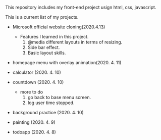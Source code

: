 This repository includes my front-end project usign html, css, javascript.

This is a current list of my projects.

- Microsoft official website cloning(2020.4.13)
  * Features I learned in this project.
    1. @media different layouts in terms of resizing.
    2. Side bar effect.
    3. Basic layout skills. 


- homepage menu with overlay animation(2020. 4. 11)

- calculator (2020. 4. 10)

- countdown (2020. 4. 10)
   * more to do 
     1. go back to base menu screen.
     2. log user time stopped.

- background practice (2020. 4. 10)

- painting (2020. 4. 9)

- todoapp (2020. 4. 8)
